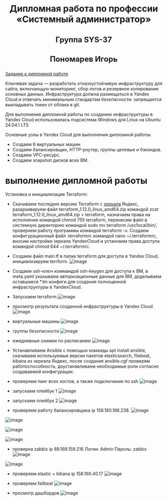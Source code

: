<div align="center">
<h2 style="font-size: 28px;">Дипломная работа по профессии «Системный администратор»</h2>
<h3 style="font-size: 24px;">Группа SYS-37</h3>
<h3 style="font-size: 24px;">Пономарев Игорь</h3>
</div>

[Задание к дипломной работе](https://github.com/netology-code/sys-diplom/tree/diplom-zabbix)

Ключевая задача — разработать отказоустойчивую инфраструктуру для сайта, включающую мониторинг, сбор логов и резервное копирование основных данных. Инфраструктура должна размещаться в Yandex Cloud и отвечать минимальным стандартам безопасности: запрещается выкладывать токен от облака в git.  

Для выполнения дипломной работы по созданию инфраструктуры в Yandex Cloud использовалась подсистема Windows для Linux на Ubuntu 24.04.1 LTS

Основные узлы в Yandex Cloud для выполнения дипломной работы:
- Создаем 6 виртуальных машин 
- Создаем балансировщик,  HTTP-роутер, группы целевые и бэкэндов.
- Создаем VPC-ресурс.
- Создаем snapshot дисков всех ВМ.

# выполнение дипломной работы
Установка и инициализация Terraform:
- Скачиваем последню версию Terraform с [зеркала](https://hashicorp-releases.yandexcloud.net/terraform/) Яндекс, разархивируем файл terraform_1.12.0_linux_amd64.zip командой zcat terraform_1.12.0_linux_amd64.zip > terraform, назначаем права на исполнение командой chmod 755 terraform, перенесим файл в системную директорию командой sudo mv terraform /usr/local/bin/, проверяем работу программы командой terraform -v. Создаем конфигурационный файл .terraformrc командой nano ~/.terraformrc, вносим настройки зеркала YandexCloud и установим права доступа командой chmod 644 ~/.terraformrc.

- Создаем файл main.tf в папке terraform для доступа в Yandex Cloud, инициализируем terrform.
![image](https://github.com/user-attachments/assets/8a271132-abb4-4ff1-a46f-79a3fdda2d27)

- Создаем ssh-ключ коммандой ssh-keygen для доступа к ВМ, в meta.yaml указываем авторизационные данные для ВМ,  доделываем оставшиеся *.tm конфиги для создания полноценной инфраструктуры в YandexCloud.

- Запускаем terraform
![image](https://github.com/user-attachments/assets/c15664ec-a900-4271-9707-d32cd591385e)

- просмотр результата созданной инфраструктуры в Yandex Cloud
![image](https://github.com/user-attachments/assets/da39291e-8d2d-4988-8ca5-ee9d6d88cd50)

- виртуальные машины
![image](https://github.com/user-attachments/assets/00d036fa-5a8e-4085-89f1-3faf909f9752)

- группы безопасности
![image](https://github.com/user-attachments/assets/4533b9e5-a36b-4837-94fe-87bc025bd1d9)

- ежедневные снимки по расписанию
![image](https://github.com/user-attachments/assets/7e2a8e72-39bc-473a-802a-864164a010ff)

- Устанавливаем Ansible с помощью команды apt install ansible, скачиваем используемые версии пакетов  elasticsearch, filebeat, kibana из зеркала Яндекс,
после создания ansible.cgf проверям работоспособность,  доустанавливаем необходимые роли согласно создаваемой конфигурации. 

- проверяем пинг всех хостов, а также подключение по ssh
![image](https://github.com/user-attachments/assets/3bb18fc8-caa6-4004-b56d-7d4a380c8aae)

- запускаем плейбук 1
![image](https://github.com/user-attachments/assets/8207e1d0-1bf3-4464-8f0c-adf90066613d)

- запускаем плейбук 2
![image](https://github.com/user-attachments/assets/64197d0f-2d0a-4527-a27c-ac71c4108cdb)

- проверяем работу балансировщика ip 158.160.166.238.
![image](https://github.com/user-attachments/assets/0176c3dd-6dde-4e12-a8ab-a360c450e961)

![image](https://github.com/user-attachments/assets/3f09561f-a109-4884-b6a6-f50f5b0a3a3f)

![image](https://github.com/user-attachments/assets/c1da28e4-2aa4-45eb-be6e-13582c1e5789)

![image](https://github.com/user-attachments/assets/b62aa821-aa8e-4df3-abb8-d4101fd2a858)

- проверка zabbix ip 89.169.159.216 Логин: Admin  Пароль: zabbix
![image](https://github.com/user-attachments/assets/4c36c273-71fd-4f54-957c-aa9ff9ec1d5d)

![image](https://github.com/user-attachments/assets/59f6f76a-8ff2-40db-a26b-07e427a0c923)

- проверяем elastic + kibana ip 158.160.40.17
![image](https://github.com/user-attachments/assets/567a948d-759d-49bb-b27b-09d8d5eabd38)

- проверяем failbeat
![image](https://github.com/user-attachments/assets/fb4beadf-e0d0-4e38-b63d-4386e7757784)

- просмотр дашбордов
![image](https://github.com/user-attachments/assets/5140b40f-e281-4ac1-bc14-f4d7c7a5fdc1)
